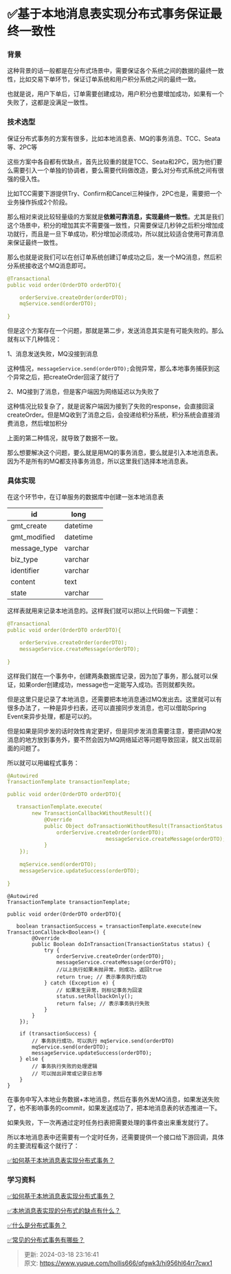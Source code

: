 # ✅基于本地消息表实现分布式事务保证最终一致性

### 背景


这种背景的话一般都是在分布式场景中，需要保证各个系统之间的数据的最终一致性，比如交易下单环节，保证订单系统和用户积分系统之间的最终一致。



也就是说，用户下单后，订单需要创建成功，用户积分也要增加成功，如果有一个失败了，这都是没满足一致性。



### 技术选型


保证分布式事务的方案有很多，比如本地消息表、MQ的事务消息、TCC、Seata等、2PC等



这些方案中各自都有优缺点，首先比较重的就是TCC、Seata和2PC，因为他们要么需要引入一个单独的协调者，要么需要代码做改造，要么对分布式系统之间有很强的侵入性。



比如TCC需要下游提供Try、Confirm和Cancel三种操作，2PC也是，需要把一个业务操作拆成2个阶段。



那么相对来说比较轻量级的方案就是**依赖可靠消息，实现最终一致性**。尤其是我们这个场景中，积分的增加其实不需要强一致性，只需要保证几秒钟之后积分增加成功就行，而且是一旦下单成功，积分增加必须成功，所以就比较适合使用可靠消息来保证最终一致性。



那么也就是说我们可以在创订单系统创建订单成功之后，发一个MQ消息，然后积分系统接收这个MQ消息即可。



```yaml
@Transactional
public void order(OrderDTO orderDTO){

	orderServive.createOrder(orderDTO);
	mqService.send(orderDTO);
	
}
```



但是这个方案存在一个问题，那就是第二步，发送消息其实是有可能失败的。那么就有以下几种情况：



1、消息发送失败，MQ没接到消息

这种情况，`messageService.send(orderDTO);`会抛异常，那么本地事务捕获到这个异常之后，把createOrder回滚了就行了



2、MQ接到了消息，但是客户端因为网络延迟以为失败了

这种情况比较复杂了，就是说客户端因为接到了失败的response，会直接回滚createOrder。但是MQ收到了消息之后，会投递给积分系统，积分系统会直接消费消息，然后增加积分





上面的第二种情况，就导致了数据不一致。



那么想要解决这个问题，要么就是用MQ的事务消息，要么就是引入本地消息表。因为不是所有的MQ都支持事务消息，所以这里我们选择本地消息表。



### 具体实现


在这个环节中，在订单服务的数据库中创建一张本地消息表



| id | long | |
| --- | --- | --- |
| gmt_create | datetime | |
| gmt_modified | datetime | |
| message_type | varchar | |
| biz_type | varchar | |
| identifier | varchar | |
| content | text | |
| state | varchar | |




这样表就用来记录本地消息的。这样我们就可以把以上代码做一下调整：



```yaml
@Transactional
public void order(OrderDTO orderDTO){

	orderServive.createOrder(orderDTO);
	messageService.createMessage(orderDTO);
	
}
```



这样我们就在一个事务中，创建两条数据库记录，因为加了事务，那么就可以保证，如果order创建成功，message也一定能写入成功。否则就都失败。



但是这里只是记录了本地消息，还需要把本地消息通过MQ发出去。这里就可以有很多办法了，一种是异步扫表，还可以直接同步发消息，也可以借助Spring Event来异步处理，都是可以的。



但是如果是同步发的话时效性肯定更好，但是同步发消息需要注意，要把调MQ发消息的地方放到事务外，要不然会因为MQ网络延迟等问题导致回滚，就又出现前面的问题了。



所以就可以用编程式事务：



```yaml
@Autowired
TransactionTemplate transactionTemplate;

public void order(OrderDTO orderDTO){

   transactionTemplate.execute(
        new TransactionCallbackWithoutResult(){  
            @Override
            public Object doTransactionWithoutResult(TransactionStatus status){  
                orderServive.createOrder(orderDTO);
								messageService.createMessage(orderDTO);
            }  
    }); 
    
	mqService.send(orderDTO);
	messageService.updateSuccess(orderDTO);
	
}
```



```plain
@Autowired
TransactionTemplate transactionTemplate;

public void order(OrderDTO orderDTO){

   boolean transactionSuccess = transactionTemplate.execute(new TransactionCallback<Boolean>() {
        @Override
        public Boolean doInTransaction(TransactionStatus status) {
            try {
                orderServive.createOrder(orderDTO);
                messageService.createMessage(orderDTO);
                //以上执行如果未抛异常，则成功，返回true
                return true; // 表示事务执行成功
            } catch (Exception e) {
                // 如果发生异常，则标记事务为回滚
                status.setRollbackOnly();
                return false; // 表示事务执行失败
            }
        }
    });

    if (transactionSuccess) {
        // 事务执行成功，可以执行 mqService.send(orderDTO)
        mqService.send(orderDTO);
        messageService.updateSuccess(orderDTO);
    } else {
        // 事务执行失败的处理逻辑
        // 可以抛出异常或记录日志等
    }
}

```



在事务中写入本地业务数据+本地消息，然后在事务外发MQ消息，如果发送失败了，也不影响事务的commit，如果发送成功了，把本地消息表的状态推进一下。



如果失败，下一次再通过定时任务扫表把需要处理的事件查出来重发就行了。



所以本地消息表中还需要有一个定时任务，还需要提供一个接口给下游回调，具体的主要流程看这个就行了：

[✅如何基于本地消息表实现分布式事务？](https://www.yuque.com/hollis666/qfgwk3/xm675quxo1bc5qm8)



### 学习资料


[✅如何基于本地消息表实现分布式事务？](https://www.yuque.com/hollis666/qfgwk3/xm675quxo1bc5qm8)



[✅本地消息表实现的分布式的缺点有什么？](https://www.yuque.com/hollis666/qfgwk3/gamq6s7qf25cn332)



[✅什么是分布式事务？](https://www.yuque.com/hollis666/qfgwk3/pgzeqn8h4nxl1o6h)



[✅常见的分布式事务有哪些？](https://www.yuque.com/hollis666/qfgwk3/yr0lu6)







> 更新: 2024-03-18 23:16:41  
> 原文: <https://www.yuque.com/hollis666/qfgwk3/hi956hl64rr7cwx1>